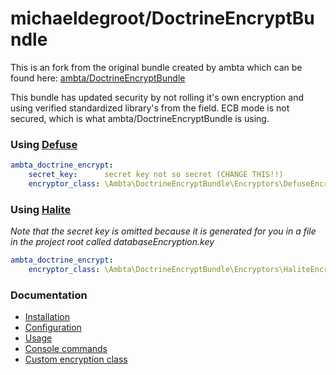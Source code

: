 # michaeldegroot/DoctrineEncryptBundle

This is an fork from the original bundle created by ambta which can be found here:
[ambta/DoctrineEncryptBundle](https://github.com/ambta/DoctrineEncryptBundle)

This bundle has updated security by not rolling it's own encryption and using verified standardized library's from the field.
ECB mode is not secured, which is what ambta/DoctrineEncryptBundle is using.

### Using [Defuse](https://github.com/defuse/php-encryption)

```yml
ambta_doctrine_encrypt:
    secret_key:      secret key not so secret (CHANGE THIS!!)
    encryptor_class: \Ambta\DoctrineEncryptBundle\Encryptors\DefuseEncryptor
```

### Using [Halite](https://github.com/paragonie/halite)

*Note that the secret key is omitted because it is generated for you in a file in the project root called databaseEncryption.key*

```yml
ambta_doctrine_encrypt:
    encryptor_class: \Ambta\DoctrineEncryptBundle\Encryptors\HaliteEncryptor
```

### Documentation

* [Installation](https://github.com/michaeldegroot/DoctrineEncryptBundle/blob/master/Resources/doc/installation.md)
* [Configuration](https://github.com/michaeldegroot/DoctrineEncryptBundle/blob/master/Resources/doc/configuration.md)
* [Usage](https://github.com/michaeldegroot/DoctrineEncryptBundle/blob/master/Resources/doc/usage.md)
* [Console commands](https://github.com/michaeldegroot/DoctrineEncryptBundle/blob/master/Resources/doc/commands.md)
* [Custom encryption class](https://github.com/michaeldegroot/DoctrineEncryptBundle/blob/master/Resources/doc/custom_encryptor.md)
